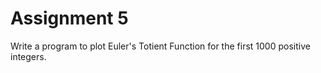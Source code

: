 # Assignment 5

Write a program to plot Euler's Totient Function for the first 1000 positive integers. 